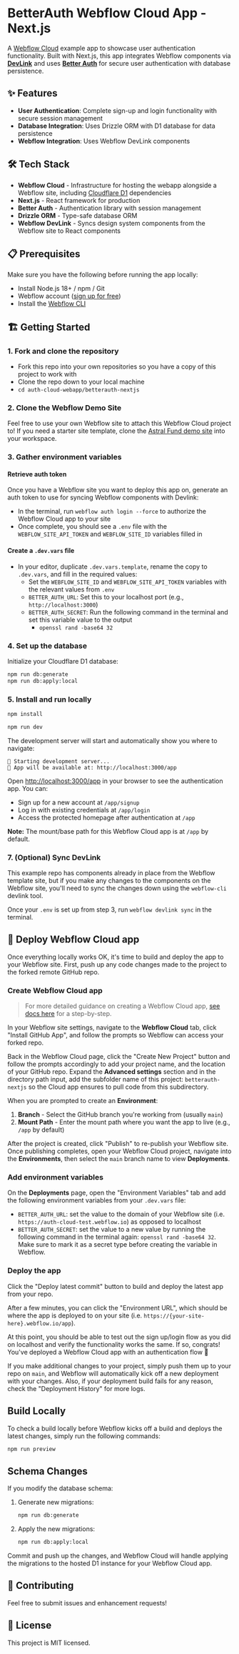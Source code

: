 # BetterAuth Webflow Cloud App - Next.js

A [Webflow Cloud](https://webflow.com/cloud) example app to showcase user authentication functionality. Built with Next.js, this app integrates Webflow components via [**DevLink**](https://developers.webflow.com/webflow-cloud/devlink) and uses [**Better Auth**](https://better-auth.com/) for secure user authentication with database persistence.

## ✨ Features

- **User Authentication**: Complete sign-up and login functionality with secure session management
- **Database Integration**: Uses Drizzle ORM with D1 database for data persistence
- **Webflow Integration**: Uses Webflow DevLink components

## 🛠️ Tech Stack

- **Webflow Cloud** - Infrastructure for hosting the webapp alongside a Webflow site, including [Cloudflare D1](https://developers.cloudflare.com/d1/) dependencies
- **Next.js** - React framework for production
- **Better Auth** - Authentication library with session management
- **Drizzle ORM** - Type-safe database ORM
- **Webflow DevLink** - Syncs design system components from the Webflow site to React components

## 📋 Prerequisites

Make sure you have the following before running the app locally:

- Install Node.js 18+ / npm / Git
- Webflow account ([sign up for free](https://webflow.com/signup))
- Install the [Webflow CLI](https://www.npmjs.com/package/@webflow/webflow-cli)

## 🏗️ Getting Started

### 1. Fork and clone the repository

- Fork this repo into your own repositories so you have a copy of this project to work with
- Clone the repo down to your local machine
- `cd auth-cloud-webapp/betterauth-nextjs`

### 2. Clone the Webflow Demo Site

Feel free to use your own Webflow site to attach this Webflow Cloud project to! If you need a starter site template, clone the [Astral Fund demo site](https://webflow.com/made-in-webflow/website/astralfund-919afdc1091df68b8dc1347f952a) into your workspace.

### 3. Gather environment variables

#### Retrieve auth token

Once you have a Webflow site you want to deploy this app on, generate an auth token to use for syncing Webflow components with Devlink:

- In the terminal, run `webflow auth login --force` to authorize the Webflow Cloud app to your site
- Once complete, you should see a `.env` file with the `WEBFLOW_SITE_API_TOKEN` and `WEBFLOW_SITE_ID` variables filled in

#### Create a `.dev.vars` file

- In your editor, duplicate `.dev.vars.template`, rename the copy to `.dev.vars`, and fill in the required values:
  - Set the `WEBFLOW_SITE_ID` and `WEBFLOW_SITE_API_TOKEN` variables with the relevant values from `.env`
  - `BETTER_AUTH_URL`: Set this to your localhost port (e.g., `http://localhost:3000`)
  - `BETTER_AUTH_SECRET`: Run the following command in the terminal and set this variable value to the output
    - `openssl rand -base64 32`

### 4. Set up the database

Initialize your Cloudflare D1 database:

```bash
npm run db:generate
npm run db:apply:local
```

### 5. Install and run locally

```bash
npm install
```

```bash
npm run dev
```

The development server will start and automatically show you where to navigate:

```
🚀 Starting development server...
📍 App will be available at: http://localhost:3000/app
```

Open [http://localhost:3000/app](http://localhost:3000/app) in your browser to see the authentication app. You can:

- Sign up for a new account at `/app/signup`
- Log in with existing credentials at `/app/login`
- Access the protected homepage after authentication at `/app`

**Note:** The mount/base path for this Webflow Cloud app is at `/app` by default.

### 7. (Optional) Sync DevLink

This example repo has components already in place from the Webflow template site, but if you make any changes to the components on the Webflow site, you'll need to sync the changes down using the `webflow-cli` devlink tool.

Once your `.env` is set up from step 3, run `webflow devlink sync` in the terminal.

## 🚀 Deploy Webflow Cloud app

Once everything locally works OK, it's time to build and deploy the app to your Webflow site.
First, push up any code changes made to the project to the forked remote GitHub repo.

### Create Webflow Cloud app

> For more detailed guidance on creating a Webflow Cloud app, [see docs here](https://developers.webflow.com/webflow-cloud/bring-your-own-app) for a step-by-step.

In your Webflow site settings, navigate to the **Webflow Cloud** tab, click "Install GitHub App", and follow the prompts so Webflow can access your forked repo.

Back in the Webflow Cloud page, click the "Create New Project" button and follow the prompts accordingly to add your project name, and the location of your GitHub repo. Expand the **Advanced settings** section and in the directory path input, add the subfolder name of this project: `betterauth-nextjs` so the Cloud app ensures to pull code from this subdirectory.

When you are prompted to create an **Environment**:

1. **Branch** - Select the GitHub branch you're working from (usually `main`)
2. **Mount Path** - Enter the mount path where you want the app to live (e.g., `/app` by default)

After the project is created, click "Publish" to re-publish your Webflow site. Once publishing completes, open your Webflow Cloud project, navigate into the **Environments**, then select the `main` branch name to view **Deployments**.

### Add environment variables

On the **Deployments** page, open the "Environment Variables" tab and add the following environment variables from your `.dev.vars` file:

- `BETTER_AUTH_URL`: set the value to the domain of your Webflow site (i.e. `https://auth-cloud-test.webflow.io`) as opposed to localhost
- `BETTER_AUTH_SECRET`: set the value to a new value by running the following command in the terminal again: `openssl rand -base64 32`. Make sure to mark it as a secret type before creating the variable in Webflow.

### Deploy the app

Click the "Deploy latest commit" button to build and deploy the latest app from your repo.

After a few minutes, you can click the "Environment URL", which should be where the app is deployed to on your site (i.e. `https://{your-site-here}.webflow.io/app`).

At this point, you should be able to test out the sign up/login flow as you did on localhost and verify the functionality works the same. If so, congrats! You've deployed a Webflow Cloud app with an authentication flow 🎉

If you make additional changes to your project, simply push them up to your repo on `main`, and Webflow will automatically kick off a new deployment with your changes. Also, if your deployment build fails for any reason, check the "Deployment History" for more logs.

## Build Locally

To check a build locally before Webflow kicks off a build and deploys the latest changes, simply run the following commands:

```bash
npm run preview
```

## Schema Changes

If you modify the database schema:

1. Generate new migrations:
   ```bash
   npm run db:generate
   ```
2. Apply the new migrations:
   ```bash
   npm run db:apply:local
   ```

Commit and push up the changes, and Webflow Cloud will handle applying the migrations to the hosted D1 instance for your Webflow Cloud app.

## 🤝 Contributing

Feel free to submit issues and enhancement requests!

## 📄 License

This project is MIT licensed.
